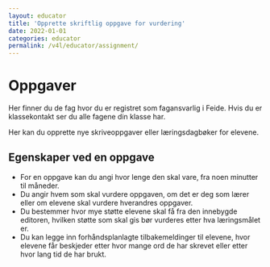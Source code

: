 ```yaml
---
layout: educator
title: 'Opprette skriftlig oppgave for vurdering'
date: 2022-01-01
categories: educator
permalink: /v4l/educator/assignment/
---
```


# Oppgaver

Her finner du de fag hvor du er registret som fagansvarlig i Feide. Hvis du er klassekontakt ser du alle fagene din klasse har.

Her kan du opprette nye skriveoppgaver eller læringsdagbøker for elevene.

## Egenskaper ved en oppgave

* For en oppgave kan du angi hvor lenge den skal vare, fra noen minutter til måneder.
* Du angir hvem som skal vurdere oppgaven, om det er deg som lærer eller om elevene skal vurdere hverandres oppgaver.
* Du bestemmer hvor mye støtte elevene skal få fra den innebygde editoren, hvilken støtte som skal gis bør vurderes etter hva læringsmålet er.
* Du kan legge inn forhåndsplanlagte tilbakemeldinger til elevene, hvor elevene får beskjeder etter hvor mange ord de har skrevet eller etter hvor lang tid de har brukt.
